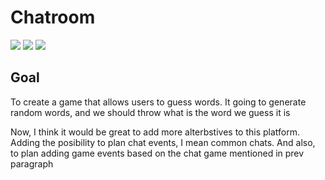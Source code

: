 # Chatroom
<div>
  <img src="https://img.shields.io/github/last-commit/nahuelmol/chatroom.django"/>
  <img src="https://img.shields.io/github/languages/code-size/nahuelmol/chatroom.django"/>
  <img src="https://img.shields.io/github/languages/top/nahuelmol/chatroom.django"/>
</div>

## Goal

To create a game that allows users to guess words. It going to generate random words, and we should throw what is the word we guess it is

Now, I think it would be great to add more alterbstives to this platform. Adding the posibility to plan chat events, I mean common chats. And also, to plan adding game events based on the chat game mentioned in prev paragraph
